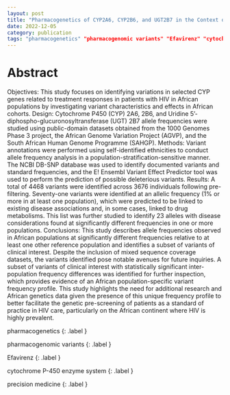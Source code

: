 ```yaml
---
layout: post
title: "Pharmacogenetics of CYP2A6, CYP2B6, and UGT2B7 in the Context of HIV Treatments in African Populations"
date: 2022-12-05
category: publication
tags: "pharmacogenetics" "pharmacogenomic variants" "Efavirenz" "cytochrome P-450 enzyme system" "precision medicine"
---
```


# Abstract

Objectives: This study focuses on identifying variations in selected CYP genes related to treatment responses in patients with HIV in African populations by investigating variant characteristics and effects in African cohorts. Design: Cytochrome P450 (CYP) 2A6, 2B6, and Uridine 5’-diphospho-glucuronosyltransferase (UGT) 2B7 allele frequencies were studied using public-domain datasets obtained from the 1000 Genomes Phase 3 project, the African Genome Variation Project (AGVP), and the South African Human Genome Programme (SAHGP). Methods: Variant annotations were performed using self-identified ethnicities to conduct allele frequency analysis in a population-stratification-sensitive manner. The NCBI DB-SNP database was used to identify documented variants and standard frequencies, and the E! Ensembl Variant Effect Predictor tool was used to perform the prediction of possible deleterious variants. Results: A total of 4468 variants were identified across 3676 individuals following pre-filtering. Seventy-one variants were identified at an allelic frequency (1% or more in at least one population), which were predicted to be linked to existing disease associations and, in some cases, linked to drug metabolisms. This list was further studied to identify 23 alleles with disease considerations found at significantly different frequencies in one or more populations. Conclusions: This study describes allele frequencies observed in African populations at significantly different frequencies relative to at least one other reference population and identifies a subset of variants of clinical interest. Despite the inclusion of mixed sequence coverage datasets, the variants identified pose notable avenues for future inquiries. A subset of variants of clinical interest with statistically significant inter-population frequency differences was identified for further inspection, which provides evidence of an African population-specific variant frequency profile. This study highlights the need for additional research and African genetics data given the presence of this unique frequency profile to better facilitate the genetic pre-screening of patients as a standard of practice in HIV care, particularly on the African continent where HIV is highly prevalent.
<!--end sample-->

pharmacogenetics
{: .label }

pharmacogenomic variants
{: .label }

Efavirenz
{: .label }

cytochrome P-450 enzyme system
{: .label }

precision medicine
{: .label }

